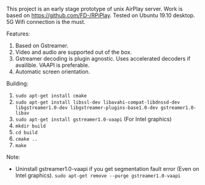 This project is an early stage prototype of unix AirPlay server. Work is based on https://github.com/FD-/RPiPlay. Tested
on Ubuntu 19.10 desktop. 5G Wifi connection is the must.

Features:

1. Based on Gstreamer.
1. Video and audio are supported out of the box.
3. Gstreamer decoding is plugin agnostic. Uses accelerated decoders if availible. VAAPI is preferable.
4. Automatic screen orientation.

Building:

1. `sudo apt-get install cmake`
2. `sudo apt-get install libssl-dev libavahi-compat-libdnssd-dev libgstreamer1.0-dev libgstreamer-plugins-base1.0-dev gstreamer1.0-libav`
3. `sudo apt-get install gstreamer1.0-vaapi` (For Intel graphics)
4. `mkdir build`
5. `cd build`
6. `cmake ..`
7. `make`

Note:

* Uninstall gstreamer1.0-vaapi if you get segmentation fault error (Even on Intel graphics).
  ```sudo apt-get remove --purge gstreamer1.0-vaapi```